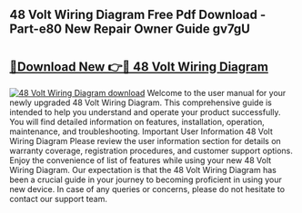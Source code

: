 ## 48 Volt Wiring Diagram Free Pdf Download - Part-e80 New Repair Owner Guide gv7gU

# <h2><a href="http://dfjaim.blite.top/?on=48+Volt+Wiring+Diagram">🔗Download New 👉🔴 48 Volt Wiring Diagram</a></h2>

[![48 Volt Wiring Diagram download](https://i.imgur.com/lujVjoI.png)](http://dfjaim.blite.top/?on=48+Volt+Wiring+Diagram)
Welcome to the user manual for your newly upgraded 48 Volt Wiring Diagram. This comprehensive guide is intended to help you understand and operate your product successfully. You will find detailed information on features, installation, operation, maintenance, and troubleshooting. Important User Information 48 Volt Wiring Diagram Please review the user information section for details on warranty coverage, registration procedures, and customer support options. Enjoy the convenience of list of features while using your new 48 Volt Wiring Diagram. Our expectation is that the 48 Volt Wiring Diagram has been a crucial guide in your journey to becoming proficient in using your new device. In case of any queries or concerns, please do not hesitate to contact our support team.
